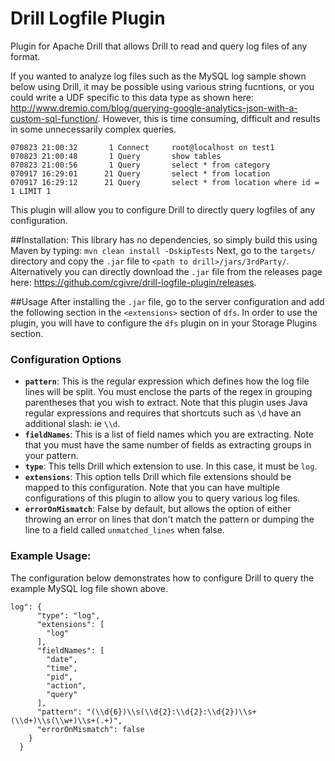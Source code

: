 
# Drill Logfile Plugin
Plugin for Apache Drill that allows Drill to read and query log files of any format. 

If you wanted to analyze log files such as the MySQL log sample shown below using Drill, it may be possible using various string fucntions, or you could write a UDF specific to this data type as shown here: http://www.dremio.com/blog/querying-google-analytics-json-with-a-custom-sql-function/.  However, this is time consuming, difficult and results in some unnecessarily complex queries.

```
070823 21:00:32       1 Connect     root@localhost on test1
070823 21:00:48       1 Query       show tables
070823 21:00:56       1 Query       select * from category
070917 16:29:01      21 Query       select * from location
070917 16:29:12      21 Query       select * from location where id = 1 LIMIT 1
```
This plugin will allow you to configure Drill to directly query logfiles of any configuration.

##Installation:
This library has no dependencies, so simply build this using Maven by typing:
`mvn clean install -DskipTests` 
Next, go to the `targets/` directory and copy the `.jar` file to `<path to drill>/jars/3rdParty/`.  Alternatively you can directly download the `.jar` file from the releases page here: https://github.com/cgivre/drill-logfile-plugin/releases.

##Usage
After installing the `.jar` file, go to the server configuration and add the following section in the `<extensions>` section of `dfs`.  In order to use the plugin, you will have to configure the `dfs` plugin on in your Storage Plugins section. 

### Configuration Options
* **`pattern`**:  This is the regular expression which defines how the log file lines will be split.  You must enclose the parts of the regex in grouping parentheses that you wish to extract.  Note that this plugin uses Java regular expressions and requires that shortcuts such as `\d` have an additional slash:  ie `\\d`.
* **`fieldNames`**:  This is a list of field names which you are extracting. Note that you must have the same number of fields as extracting groups in your pattern.
* **`type`**:  This tells Drill which extension to use.  In this case, it must be `log`.
* **`extensions`**:  This option tells Drill which file extensions should be mapped to this configuration.  Note that you can have multiple configurations of this plugin to allow you to query various log files.
* **`errorOnMismatch`**:  False by default, but allows the option of either throwing an error on lines that don't match the pattern or dumping the line to a field called `unmatched_lines` when false.

### Example Usage:
The configuration below demonstrates how to configure Drill to query the example MySQL log file shown above.
```
log": {
      "type": "log",
      "extensions": [
        "log"
      ],
      "fieldNames": [
        "date",
        "time",
        "pid",
        "action",
        "query"
      ],
      "pattern": "(\\d{6})\\s(\\d{2}:\\d{2}:\\d{2})\\s+(\\d+)\\s(\\w+)\\s+(.+)",
      "errorOnMismatch": false
    }
  }
 ```

